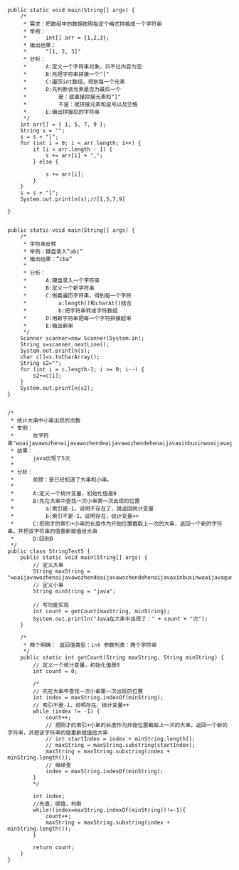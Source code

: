 	
	public static void main(String[] args) {
		/*
		 * 需求：把数组中的数据按照指定个格式拼接成一个字符串
		 * 举例：
		 * 		int[] arr = {1,2,3};	
		 * 输出结果：
		 *		"[1, 2, 3]"
		 * 分析：
		 * 		A:定义一个字符串对象，只不过内容为空
		 * 		B:先把字符串拼接一个"["
		 * 		C:遍历int数组，得到每一个元素
		 * 		D:先判断该元素是否为最后一个
		 * 			是：就直接拼接元素和"]"
		 * 			不是：就拼接元素和逗号以及空格
		 * 		E:输出拼接后的字符串
		 */
		int arr[] = { 1, 5, 7, 9 };
		String s = "";
		s = s + "[";
		for (int i = 0; i < arr.length; i++) {
			if (i < arr.length - 1) {
				s += arr[i] + ",";
			} else {

				s += arr[i];
			}
		}
		s = s + "]";
		System.out.println(s);//[1,5,7,9]

	}
	
	
	public static void main(String[] args) {
		/*
		 * 字符串反转
		 * 举例：键盘录入”abc”		
		 * 输出结果：”cba”
		 * 
		 * 分析：
		 * 		A:键盘录入一个字符串
		 * 		B:定义一个新字符串
		 * 		C:倒着遍历字符串，得到每一个字符
		 * 			a:length()和charAt()结合
		 * 			b:把字符串转成字符数组
		 * 		D:用新字符串把每一个字符拼接起来
		 * 		E:输出新串
		 */
		Scanner scanner=new Scanner(System.in);
		String s=scanner.nextLine();
		System.out.println(s);
		char c[]=s.toCharArray();
		String s2="";
		for (int i = c.length-1; i >= 0; i--) {
			s2+=c[i];
		}
		System.out.println(s2);
	}
	
	
	/*
	 * 统计大串中小串出现的次数
	 * 举例：
	 * 		在字符串"woaijavawozhenaijavawozhendeaijavawozhendehenaijavaxinbuxinwoaijavagun"
	 * 结果：
	 * 		java出现了5次
	 * 
	 * 分析：
	 * 		前提：是已经知道了大串和小串。
	 * 
	 * 		A:定义一个统计变量，初始化值是0
	 * 		B:先在大串中查找一次小串第一次出现的位置
	 * 			a:索引是-1，说明不存在了，就返回统计变量
	 * 			b:索引不是-1，说明存在，统计变量++
	 * 		C:把刚才的索引+小串的长度作为开始位置截取上一次的大串，返回一个新的字符串，并把该字符串的值重新赋值给大串
	 * 		D:回到B
	 */
	public class StringTest5 {
		public static void main(String[] args) {
			// 定义大串
			String maxString = "woaijavawozhenaijavawozhendeaijavawozhendehenaijavaxinbuxinwoaijavagun";
			// 定义小串
			String minString = "java";

			// 写功能实现
			int count = getCount(maxString, minString);
			System.out.println("Java在大串中出现了：" + count + "次");
		}

		/*
		 * 两个明确： 返回值类型：int 参数列表：两个字符串
		 */
		public static int getCount(String maxString, String minString) {
			// 定义一个统计变量，初始化值是0
			int count = 0;

			/*
			// 先在大串中查找一次小串第一次出现的位置
			int index = maxString.indexOf(minString);
			// 索引不是-1，说明存在，统计变量++
			while (index != -1) {
				count++;
				// 把刚才的索引+小串的长度作为开始位置截取上一次的大串，返回一个新的字符串，并把该字符串的值重新赋值给大串
				// int startIndex = index + minString.length();
				// maxString = maxString.substring(startIndex);
				maxString = maxString.substring(index + minString.length());
				// 继续查
				index = maxString.indexOf(minString);
			}
			*/
			
			int index;
			//先查，赋值，判断
			while((index=maxString.indexOf(minString))!=-1){
				count++;
				maxString = maxString.substring(index + minString.length());
			}

			return count;
		}
	}